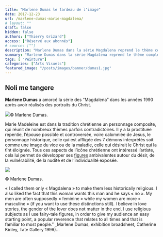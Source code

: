 ```yaml
---
title: "Marlene Dumas le fardeau de l'image"
date: 2017-12-23
url: /marlene-dumas-marie-magdalena/
# layout: ""
draft: false
hidden: false
authors: ["Thierry Grizard"]
access: ["Réservé aux abonnés"]
# source: [""]
description: "Marlene Dumas dans la série Magdalena reprend le thème complexe de Marie-Madeleine pour livrer des portraits puissants de femmes exposées et fragiles"
summary: "Marlene Dumas dans la série Magdalena reprend le thème complexe de Marie-Madeleine pour livrer des portraits puissants de femmes exposées et fragiles"
tags: [ "Peinture"]
categories: ["Arts Visuels"]
featured_image: "/posts/images/banner/dumas1.jpg"
---
```

## Noli me tangere

**Marlene Dumas** a amorcé la série des “Magdalena” dans les années 1990 après avoir réalisés des portraits du Christ.

![](/posts/images/dumas/marlene-dumas-painting-image-as-burden-Magdalena.0012.jpg)© Marlene Dumas.

Marie Madeleine est dans la tradition chrétienne un personnage composite, qui réunit de nombreux thèmes parfois contradictoires. Il y a la prostituée repentie, l’épouse possible et controversée, voire calomniée de Jesus, le personnage historique, celle qui est affligée des 7 démons interprétés soit comme une image du vice ou de la maladie, celle qui désirait le Christ qui la tînt éloignée.
Tous ces aspects de l’icône chrétienne ont intéressé l’artiste, cela lui permet de développer ses [figures](/marlene-dumas-figure-et-figures/) ambivalentes autour du désir, de la vulnérabilité, de la nudité et de l’individualité exposée.

![](/posts/images/dumas/marlene-dumas-painting-image-as-burden-Magdalena.0013.jpg)

© Marlene Dumas.

« I called them only « Magdalena » to make them less historically religious. I also liked the fact that this woman wants this man and he says « no ». My men are often supposedly « feminine » while my women are more « masculine » (if you want to use these distinctions still). I believe in love stories, the gender of the lover does not matter in the end. I use religious subjects as I use fairy-tale figures, in order to give my audience an easy starting point, a popular reverence that relates to all times and that is familiar to most people.” _Marlene Dumas, exhibition broadsheet, Catherine Kinley, Tate Gallery 1996)...

